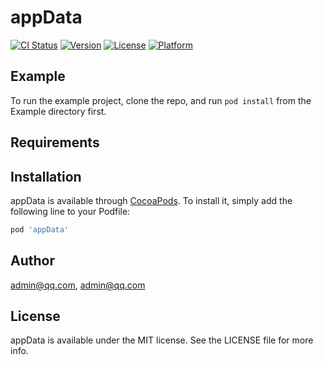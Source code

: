 # appData

[![CI Status](https://img.shields.io/travis/admin@qq.com/appData.svg?style=flat)](https://travis-ci.org/admin@qq.com/appData)
[![Version](https://img.shields.io/cocoapods/v/appData.svg?style=flat)](https://cocoapods.org/pods/appData)
[![License](https://img.shields.io/cocoapods/l/appData.svg?style=flat)](https://cocoapods.org/pods/appData)
[![Platform](https://img.shields.io/cocoapods/p/appData.svg?style=flat)](https://cocoapods.org/pods/appData)

## Example

To run the example project, clone the repo, and run `pod install` from the Example directory first.

## Requirements

## Installation

appData is available through [CocoaPods](https://cocoapods.org). To install
it, simply add the following line to your Podfile:

```ruby
pod 'appData'
```

## Author

admin@qq.com, admin@qq.com

## License

appData is available under the MIT license. See the LICENSE file for more info.
